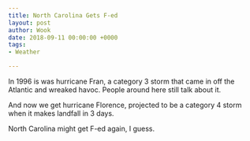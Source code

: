 ```yaml
---
title: North Carolina Gets F-ed
layout: post
author: Wook
date: 2018-09-11 00:00:00 +0000
tags:
- Weather

---
```

In 1996 is was hurricane Fran, a category 3 storm that came in off the Atlantic and wreaked havoc.  People around here still talk about it.

And now we get hurricane Florence, projected to be a category 4 storm when it makes landfall in 3 days.

North Carolina might get F-ed again, I guess.